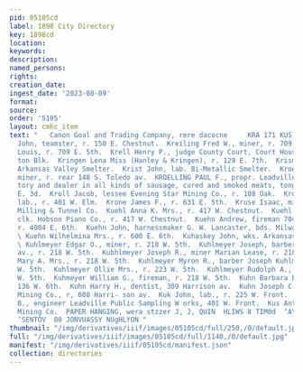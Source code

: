 ```yaml
---
pid: 05105cd
label: 1898 City Directory
key: 1898cd
location: 
keywords: 
description: 
named_persons: 
rights: 
creation_date: 
ingest_date: '2023-08-09'
format: 
source: 
order: '5105'
layout: cmhc_item
text: "   Canon Goal and Trading Company, rere dacocne     KRA 171 KUS     Krause
  John, teamster, r. 150 E. Chestnut.  Kreiling Fred W., miner, r. 709 EK. 5th.  Kreiling
  Louis, r. 709 E. 5th.  Krell Henry P., judge County Court, Court House, r. Bos-
  ton Blk.  Kringen Lena Miss (Hanley & Kringen), r. 129 E. 7th.  Krisman Tony, wks.
  Arkansas Valley Smelter.  Krist John, lab. Bi-Metallic Smelter.  Kroell Joseph,
  miner, r. rear 148 S. Toledo av.  KROELLING PAUL F., propr. Leadville Sausage Manufac-
  tory and dealer in all kinds of sausage, cured and smoked meats, tongue, etc., 227
  E. 3d.  Kroll Jacob, lessee Evening Star Mining Co., r. 108 Oak.  Krollic Anton,
  lab., r. 401 W. Elm.  Krone James F., r. 631 E. 5th.  Kruse Isaac, miner, Yak Mining,
  Milling & Tunnel Co.  Kuehl Anna K. Mrs., r. 417 W. Chestnut.  Kuehl Ernestine Miss,
  clk. Hobson Piano Co., r. 417 W. Chestnut.  Kuehn Andrew, fireman 704 Harrison av.,
  r. 4084 E. 6th.  Kuehn John, harnessmaker G. W. Lancaster, bds. Milwau- kee House.
  \ Kuehn Wilhelmina Mrs., r. 600 E. 6th.  Kuhaskey John, wks. Arkansas Valley Smelter.
  \ Kuhlmeyer Edgar O., miner, r. 218 W. 5th.  Kuhlmeyer Joseph, barber, 214 Harrison
  av., r. 218 W. 5th.  Kubhlmeyer Joseph R., miner Marian Lease, r. 218 W. 5th.  Kuhlmeyer
  Mary A. Mrs., r. 218 W. 5th.  Kuhlmeyer Myron R., barber Joseph Kuhlmeyer, r. 218
  W. 5th.  Kuhlmeyer Ollie Mrs., r. 223 W. 5th.  Kuhlmeyer Rudolph A., miner, r. 223
  W. 5th.  Kuhmeyer William G., fireman, r. 218 W. 5th.  Kuhn Barbara E. Mrs., r.
  136 W. 6th.  Kuhn Harry H., dentist, 309 Harrison av.  Kuhn Joseph C., miner Mahala
  Mining Co., r, 608 Harri- son av.  Kuk John, lab., r. 225 W. Front.  Kurtz Leonard
  B., engineer Leadville Public Sampling W orks, 401 W. Front.  Kus Anton, miner Ibex
  Mining Co.  PAPER HANGING, wera stzzer J, J, QUIN  HLIWS 8 TIM0d  ‘AY UWOSIIVH FIG
  ‘SENTOV  00 JONVUASSY NUgHLYON "
thumbnail: "/img/derivatives/iiif/images/05105cd/full/250,/0/default.jpg"
full: "/img/derivatives/iiif/images/05105cd/full/1140,/0/default.jpg"
manifest: "/img/derivatives/iiif/05105cd/manifest.json"
collection: directories
---
```

